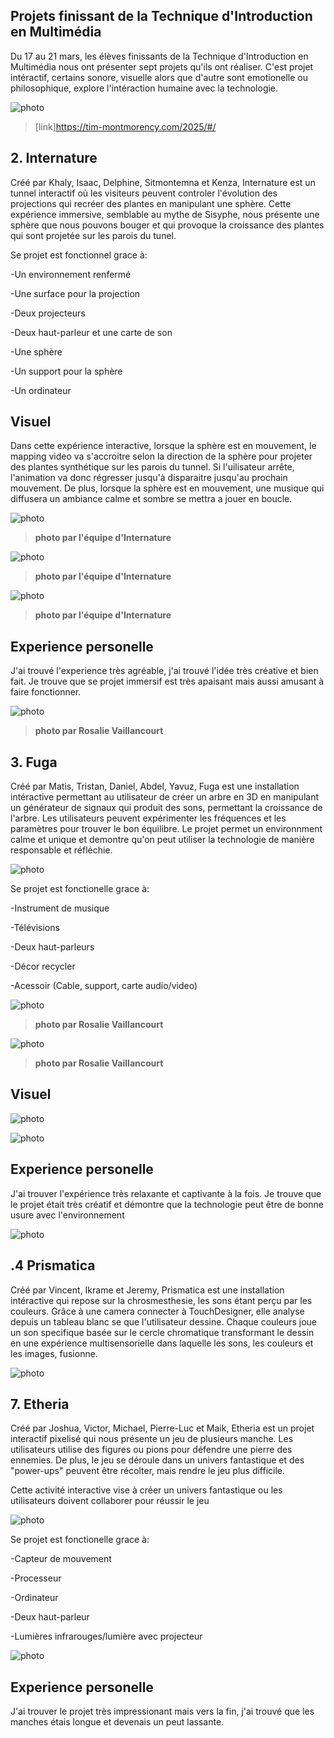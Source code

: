 ## Projets finissant de la Technique d'Introduction en Multimédia ##

Du 17 au 21 mars, les élèves finissants de la Technique d'Introduction en Multimédia nous ont présenter sept projets qu'ils ont réaliser. C'est projet intéractif, certains sonore, visuelle alors que d'autre sont emotionelle ou philosophique, explore l'intéraction humaine avec la technologie. 

![photo](media/carte.png)

>[link]https://tim-montmorency.com/2025/#/

## 2. Internature ##

Créé par Khaly, Isaac, Delphine, Sitmontemna et Kenza, Internature est un tunnel interactif où les visiteurs peuvent controler l'évolution des projections qui recréer des plantes en manipulant une sphère. Cette expérience immersive, semblable au mythe de Sisyphe, nous présente une sphère que nous pouvons bouger et qui provoque la croissance des plantes qui sont projetée sur les parois du tunel. 

Se projet est fonctionnel grace à:

-Un environnement renfermé

-Une surface pour la projection

-Deux projecteurs

-Deux haut-parleur et une carte de son

-Une sphère

-Un support pour la sphère

-Un ordinateur

## Visuel ##

Dans cette expérience interactive, lorsque la sphère est en mouvement, le mapping video va s'accroitre selon la direction de la sphère pour projeter des plantes synthétique sur les parois du tunnel. Si l'uilisateur arrête, l'animation va donc régresser jusqu'à disparaitre jusqu'au prochain mouvement. De plus, lorsque la sphère est en mouvement, une musique qui diffusera un ambiance calme et sombre se mettra a jouer en boucle.

![photo](media/plantation_studio.jpg)

>**photo par l'équipe d'Internature**

![photo](media/plantation_sphere.jpg)

>**photo par l'équipe d'Internature**

![photo](media/plantation_serre_3d.jpg)

>**photo par l'équipe d'Internature**

## Experience personelle ##

J'ai trouvé l'experience très agréable, j'ai trouvé l'idée très créative et bien fait. Je trouve que se projet immersif est très apaisant mais aussi amusant à faire fonctionner.

![photo](media/tyler_plantation.jpg)

>**photo par Rosalie Vaillancourt** 

## 3. Fuga ##

Créé par Matis, Tristan, Daniel, Abdel, Yavuz, Fuga est une installation intéractive permettant au utilisateur de créer un arbre en 3D en manipulant un générateur de signaux qui produit des sons, permettant la croissance de l'arbre. Les utilisateurs peuvent expérimenter les fréquences et les paramètres pour trouver le bon équilibre. Le projet permet un environnment calme et unique et demontre qu'on peut utiliser la technologie de manière responsable et réfléchie. 

![photo](media/fuga.jpg)

Se projet est fonctionelle grace à:

-Instrument de musique

-Télévisions

-Deux haut-parleurs

-Décor recycler

-Acessoir (Cable, support, carte audio/video)

![photo](media/fuga_plaque.jpg)

>**photo par Rosalie Vaillancourt** 

![photo](media/fuga_parametre.jpg)

>**photo par Rosalie Vaillancourt** 

## Visuel ##

![photo](media/plantation-side.png)

![photo](media/fuga-face.png)

## Experience personelle ##

J'ai trouver l'expérience très relaxante et captivante à la fois. Je trouve que le projet était très créatif et démontre que la technologie peut être de bonne usure avec l'environnement

![photo](media/fuga_2.jpg)

## .4 Prismatica ##

Créé par Vincent, Ikrame et Jeremy, Prismatica est une installation intéractive qui repose sur la chrosmesthesie, les sons étant perçu par les couleurs. Grâce à une camera connecter à TouchDesigner, elle analyse depuis un tableau blanc se que l'utilisateur dessine. Chaque couleurs joue un son specifique basée sur le cercle chromatique transformant le dessin en une expérience multisensorielle dans laquelle les sons, les couleurs et les images, fusionne.

![photo](media/prisma_sombre.jpg)

## 7. Etheria ##

Créé par Joshua, Victor, Michael, Pierre-Luc et Maik, Etheria est un projet interactif pixelisé qui nous présente un jeu de plusieurs manche. Les utilisateurs utilise des figures ou pions pour défendre une pierre des ennemies. De plus, le jeu se déroule dans un univers fantastique et des "power-ups" peuvent être récolter, mais rendre le jeu plus difficile.

Cette activité interactive vise à créer un univers fantastique ou les utilisateurs doivent collaborer pour réussir le jeu

![photo](media/jeu_table.jpg)

Se projet est fonctionelle grace à:

-Capteur de mouvement

-Processeur

-Ordinateur

-Deux haut-parleur

-Lumières infrarouges/lumière avec projecteur

![photo](media/jeu_fonctionnement.jpg)

## Experience personelle ##

J'ai trouver le projet très impressionant mais vers la fin, j'ai trouvé que les manches étais longue et devenais un peut lassante.
